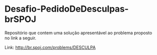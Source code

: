 # Desafio-PedidoDeDesculpas-brSPOJ
Repositório que contem uma solução apresentável ao problema proposto no link a seguir.

Link: http://br.spoj.com/problems/DESCULPA
